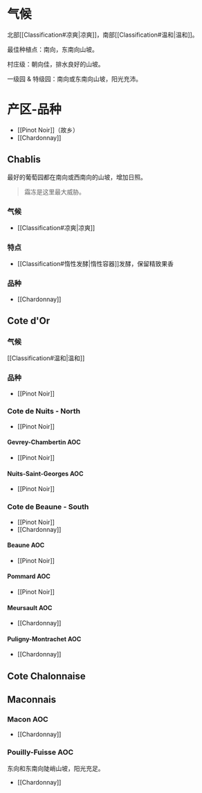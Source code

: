 # 气候

北部[[Classification#凉爽|凉爽]]，南部[[Classification#温和|温和]]。

最佳种植点：南向，东南向山坡。

村庄级：朝向佳，排水良好的山坡。

一级园 & 特级园：南向或东南向山坡，阳光充沛。


# 产区-品种

- [[Pinot Noir]]（故乡）
- [[Chardonnay]]

## Chablis

最好的葡萄园都在南向或西南向的山坡，增加日照。

> 霜冻是这里最大威胁。

### 气候

- [[Classification#凉爽|凉爽]]

### 特点

- [[Classification#惰性发酵|惰性容器]]发酵，保留精致果香

### 品种

- [[Chardonnay]]

## Cote d'Or

### 气候

[[Classification#温和|温和]]

### 品种

- [[Pinot Noir]]

### Cote de Nuits - North

- [[Pinot Noir]]

#### Gevrey-Chambertin AOC

- [[Pinot Noir]]

#### Nuits-Saint-Georges AOC

- [[Pinot Noir]]

### Cote de Beaune - South

- [[Pinot Noir]]
- [[Chardonnay]]

#### Beaune AOC

- [[Pinot Noir]]

#### Pommard AOC

- [[Pinot Noir]]

#### Meursault AOC

- [[Chardonnay]]

#### Puligny-Montrachet AOC

- [[Chardonnay]]

## Cote Chalonnaise

## Maconnais

### Macon AOC

- [[Chardonnay]]

### Pouilly-Fuisse AOC

东向和东南向陡峭山坡，阳光充足。

- [[Chardonnay]]


